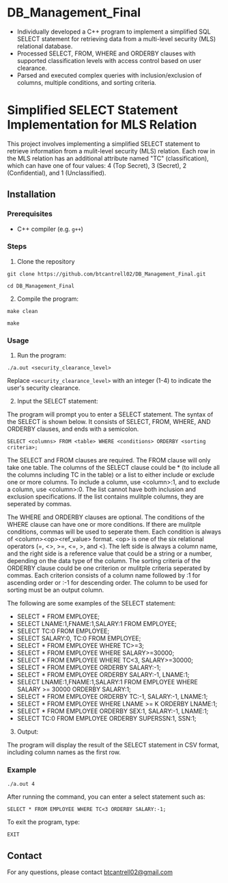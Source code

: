 # DB_Management_Final
- Individually developed a C++ program to implement a simplified SQL SELECT statement for retrieving data from a multi-level security (MLS) relational database.
- Processed SELECT, FROM, WHERE and ORDERBY clauses with supported classification levels with access control based on user clearance.
- Parsed and executed complex queries with inclusion/exclusion of columns, multiple conditions, and sorting criteria.

# Simplified SELECT Statement Implementation for MLS Relation
This project involves implementing a simplified SELECT statement to retrieve information from a mulit-level security (MLS) relation. Each row in the MLS relation has an additional attribute named "TC" (classification), which can have one of four values: 4 (Top Secret), 3 (Secret), 2 (Confidential), and 1 (Unclassified).

## Installation
### Prerequisites
- C++ compiler (e.g. `g++`)

### Steps
1. Clone the repository

`git clone https://github.com/btcantrell02/DB_Management_Final.git`

`cd DB_Management_Final`

2. Compile the program:

`make clean`

`make`

### Usage
1. Run the program:

`./a.out <security_clearance_level>`

Replace `<security_clearance_level>` with an integer (1-4) to indicate the user's security clearance.

2. Input the SELECT statement:

The program will prompt you to enter a SELECT statement. The syntax of the SELECT is shown below. It consists of SELECT, FROM, WHERE, AND ORDERBY clauses, and ends with a semicolon.

`SELECT <columns> FROM <table> WHERE <conditions> ORDERBY <sorting criteria>;`

The SELECT and FROM clauses are required. The FROM clause will only take one table. The columns of the SELECT clause could be * (to include all the columns including TC in the table) or a list to either include or exclude one or more columns. To include a column, use &lt;column&gt;:1, and to exclude a column, use &lt;column&gt;:0. The list cannot have both inclusion and exclusion specifications. If the list contains mulitple columns, they are seperated by commas.

The WHERE and ORDERBY clauses are optional. The conditions of the WHERE clause can have one or more conditions. If there are mulitple conditions, commas will be used to seperate them. Each condition is always of &lt;column&gt;&lt;op&gt;&lt;ref_value&gt; format. &lt;op&gt; is one of the six relational operators (=, &lt;&gt;, &gt;=, &lt;=, &gt;, and &lt;). The left side is always a column name, and the right side is a reference value that could be a string or a number, depending on the data type of the column. The sorting criteria of the ORDERBY clause could be one criterion or mulitple criteria seperated by commas. Each criterion consists of a column name followed by :1 for ascending order or :-1 for descending order. The column to be used for sorting must be an output column.

The following are some examples of the SELECT statement:
- SELECT * FROM EMPLOYEE;
- SELECT LNAME:1,FNAME:1,SALARY:1 FROM EMPLOYEE;
- SELECT TC:0 FROM EMPLOYEE;
- SELECT SALARY:0, TC:0 FROM EMPLOYEE;
- SELECT * FROM EMPLOYEE WHERE TC>=3;
- SELECT * FROM EMPLOYEE WHERE SALARY>=30000;
- SELECT * FROM EMPLOYEE WHERE TC<3, SALARY>=30000;
- SELECT * FROM EMPLOYEE ORDERBY SALARY:-1;
- SELECT * FROM EMPLOYEE ORDERBY SALARY:-1, LNAME:1;
- SELECT LNAME:1,FNAME:1,SALARY:1 FROM EMPLOYEE WHERE SALARY >= 30000 ORDERBY SALARY:1;
- SELECT * FROM EMPLOYEE ORDERBY TC:-1, SALARY:-1, LNAME:1;
- SELECT * FROM EMPLOYEE WHERE LNAME >= K ORDERBY LNAME:1;
- SELECT * FROM EMPLOYEE ORDERBY SEX:1, SALARY:-1, LNAME:1;
- SELECT TC:0 FROM EMPLOYEE ORDERBY SUPERSSN:1, SSN:1;

3. Output: 

The program will display the result of the SELECT statement in CSV format, including column names as the first row.

### Example
`./a.out 4`

After running the command, you can enter a select statement such as:

`SELECT * FROM EMPLOYEE WHERE TC<3 ORDERBY SALARY:-1;`

To exit the program, type: 

`EXIT`

## Contact
For any questions, please contact btcantrell02@gmail.com